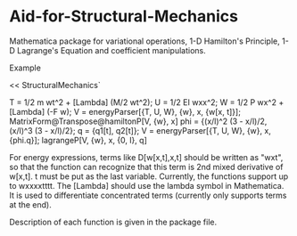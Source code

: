 Aid-for-Structural-Mechanics
============================

Mathematica package for variational operations, 1-D Hamilton's Principle, 1-D Lagrange's Equation and coefficient manipulations.

Example

<< StructuralMechanics`

T = 1/2 m wt^2 + \[Lambda\] (M/2 wt^2);
U = 1/2 EI wxx^2;
W = 1/2 P wx^2 + \[Lambda\] (-F w);
V = energyParser[{T, U, W}, {w}, x, {w[x, t]}];
MatrixForm@Transpose@hamiltonP[V, {w}, x]
phi = {(x/l)^2 (3 - x/l)/2, (x/l)^3 (3 - x/l)/2};
q = {q1[t], q2[t]};
V = energyParser[{T, U, W}, {w}, x, {phi.q}];
lagrangeP[V, {w}, x, {0, l}, q]

For energy expressions, terms like D[w[x,t],x,t] should be written as "wxt", so that the function can recognize that this term is 2nd mixed derivative of w[x,t]. t must be put as the last variable. Currently, the functions support up to wxxxxtttt. The \[Lambda\] should use the lambda symbol in Mathematica. It is used to differentiate concentrated terms (currently only supports terms at the end).

Description of each function is given in the package file.
